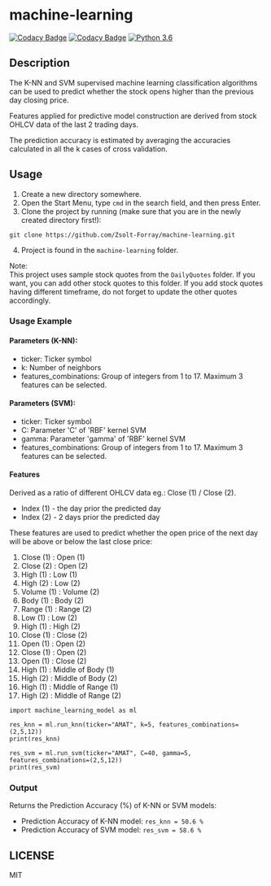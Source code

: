 # machine-learning

[![Codacy Badge](https://api.codacy.com/project/badge/Grade/d62b4b06b5c7482f8140633379d42222)](https://www.codacy.com/app/forray.zsolt/machine-learning?utm_source=github.com&amp;utm_medium=referral&amp;utm_content=Zsolt-Forray/machine-learning&amp;utm_campaign=Badge_Grade)
[![Codacy Badge](https://api.codacy.com/project/badge/Coverage/d62b4b06b5c7482f8140633379d42222)](https://www.codacy.com/app/forray.zsolt/machine-learning?utm_source=github.com&utm_medium=referral&utm_content=Zsolt-Forray/machine-learning&utm_campaign=Badge_Coverage)
[![Python 3.6](https://img.shields.io/badge/python-3.6-blue.svg)](https://www.python.org/downloads/release/python-360/)

## Description
The K-NN and SVM supervised machine learning classification algorithms can be used to predict whether the stock opens higher than the previous day closing price.

Features applied for predictive model construction are derived from stock OHLCV data of the last 2 trading days.

The prediction accuracy is estimated by averaging the accuracies calculated in all the k cases of cross validation.

## Usage
1.  Create a new directory somewhere.
2.  Open the Start Menu, type `cmd` in the search field, and then press Enter.
3.  Clone the project by running (make sure that you are in the newly created directory first!):
```
git clone https://github.com/Zsolt-Forray/machine-learning.git
```
4.  Project is found in the `machine-learning` folder.

Note:  
This project uses sample stock quotes from the `DailyQuotes` folder. If you want, you can add other stock quotes to this folder. If you add stock quotes having different timeframe, do not forget to update the other quotes accordingly.

### Usage Example

#### Parameters (K-NN):

+   ticker: Ticker symbol
+   k: Number of neighbors
+   features_combinations: Group of integers from 1 to 17. Maximum 3 features can be selected.

#### Parameters (SVM):

+   ticker: Ticker symbol
+   C: Parameter 'C' of 'RBF' kernel SVM
+   gamma: Parameter 'gamma' of 'RBF' kernel SVM
+   features_combinations: Group of integers from 1 to 17. Maximum 3 features can be selected.

#### Features
Derived as a ratio of different OHLCV data eg.: Close (1) / Close (2).

+   Index (1) - the day prior the predicted day
+   Index (2) - 2 days prior the predicted day

These features are used to predict whether the open price of the next day will be above or below the last close price:

1. Close (1) : Open (1)
2. Close (2) : Open (2)
3. High (1) : Low (1)
4. High (2) : Low (2)
5. Volume (1) : Volume (2)
6. Body (1) : Body (2)
7. Range (1) : Range (2)
8. Low (1) : Low (2)
9. High (1) : High (2)
10. Close (1) : Close (2)
11. Open (1) : Open (2)
12. Close (1) : Open (2)
13. Open (1) : Close (2)
14. High (1) : Middle of Body (1)
15. High (2) : Middle of Body (2)
16. High (1) : Middle of Range (1)
17. High (2) : Middle of Range (2)

```
import machine_learning_model as ml

res_knn = ml.run_knn(ticker="AMAT", k=5, features_combinations=(2,5,12))
print(res_knn)

res_svm = ml.run_svm(ticker="AMAT", C=40, gamma=5, features_combinations=(2,5,12))
print(res_svm)
```

### Output
Returns the Prediction Accuracy (%) of K-NN or SVM models:
+   Prediction Accuracy of K-NN model: `res_knn = 50.6 %`
+   Prediction Accuracy of SVM model: `res_svm = 58.6 %`

## LICENSE
MIT
